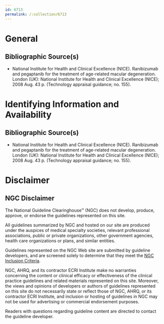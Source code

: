 ```yaml
---
id: 6713
permalink: /:collection/6713
---
```


# General

## Bibliographic Source(s)

- National Institute for Health and Clinical Excellence (NICE). Ranibizumab and pegaptanib for the treatment of age-related macular degeneration. London (UK): National Institute for Health and Clinical Excellence (NICE); 2008 Aug. 43 p. (Technology appraisal guidance; no. 155).

# Identifying Information and Availability

## Bibliographic Source(s)

- National Institute for Health and Clinical Excellence (NICE). Ranibizumab and pegaptanib for the treatment of age-related macular degeneration. London (UK): National Institute for Health and Clinical Excellence (NICE); 2008 Aug. 43 p. (Technology appraisal guidance; no. 155).

# Disclaimer

## NGC Disclaimer

The National Guideline Clearinghouse™ (NGC) does not develop, produce, approve, or endorse the guidelines represented on this site.

All guidelines summarized by NGC and hosted on our site are produced under the auspices of medical specialty societies, relevant professional associations, public or private organizations, other government agencies, health care organizations or plans, and similar entities.

Guidelines represented on the NGC Web site are submitted by guideline developers, and are screened solely to determine that they meet the [NGC Inclusion Criteria](/help-and-about/summaries/inclusion-criteria).

NGC, AHRQ, and its contractor ECRI Institute make no warranties concerning the content or clinical efficacy or effectiveness of the clinical practice guidelines and related materials represented on this site. Moreover, the views and opinions of developers or authors of guidelines represented on this site do not necessarily state or reflect those of NGC, AHRQ, or its contractor ECRI Institute, and inclusion or hosting of guidelines in NGC may not be used for advertising or commercial endorsement purposes.

Readers with questions regarding guideline content are directed to contact the guideline developer.

